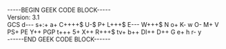 -----BEGIN GEEK CODE BLOCK-----  
Version: 3.1  
GCS d--- s+:+ a+ C++++$ U-$ P+ L+++$ E--- W+++$ N o+ K- w O- M+ V PS+ PE Y++ PGP t+++ 5+ X++ R+++$ tv+ b++ DI++ D++ G e+ h r- y  
------END GEEK CODE BLOCK------

<!--
**dbaron-gamedev/dbaron-gamedev** is a ✨ _special_ ✨ repository because its `README.md` (this file) appears on your GitHub profile.

Here are some ideas to get you started:

- 🔭 I’m currently working on ...
- 🌱 I’m currently learning ...
- 👯 I’m looking to collaborate on ...
- 🤔 I’m looking for help with ...
- 💬 Ask me about ...
- 📫 How to reach me: ...
- ⚡ Fun fact: ...
-->
